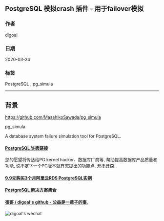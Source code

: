 ## PostgreSQL 模拟crash 插件 - 用于failover模拟  
                                                                              
### 作者                                                                                                                                              
digoal                                                                                                                                                                                       
                                                                                                
### 日期                                                                                                                                                                                       
2020-03-24                                                                                                                                                                                   
                                                                                                                                                                                       
### 标签                                                                                                                                                                                       
PostgreSQL , pg_simula           
                                                                                           
----                                                                                     
                                                                                                
## 背景                   
https://github.com/MasahikoSawada/pg_simula  
  
pg_simula  
  
A database system failure simulation tool for PostgreSQL.  
    
  
  
  
  
  
  
  
  
  
  
  
  
  
  
  
  
  
  
  
  
  
  
  
  
  
  
  
  
  
  
  
  
  
  
  
  
  
  
  
  
  
  
  
#### [PostgreSQL 许愿链接](https://github.com/digoal/blog/issues/76 "269ac3d1c492e938c0191101c7238216")
您的愿望将传达给PG kernel hacker、数据库厂商等, 帮助提高数据库产品质量和功能, 说不定下一个PG版本就有您提出的功能点. [开不开森](https://github.com/digoal/blog/issues/76 "269ac3d1c492e938c0191101c7238216").  
  
  
#### [9.9元购买3个月阿里云RDS PostgreSQL实例](https://www.aliyun.com/database/postgresqlactivity "57258f76c37864c6e6d23383d05714ea")
  
  
#### [PostgreSQL 解决方案集合](https://yq.aliyun.com/topic/118 "40cff096e9ed7122c512b35d8561d9c8")
  
  
#### [德哥 / digoal's github - 公益是一辈子的事.](https://github.com/digoal/blog/blob/master/README.md "22709685feb7cab07d30f30387f0a9ae")
  
  
![digoal's wechat](../pic/digoal_weixin.jpg "f7ad92eeba24523fd47a6e1a0e691b59")
  
